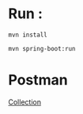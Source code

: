 # Run :

    mvn install
    
    mvn spring-boot:run
      
      
# Postman
[Collection](https://github.com/Comeng18/Garage/blob/master/Garage.postman_collection.json)
